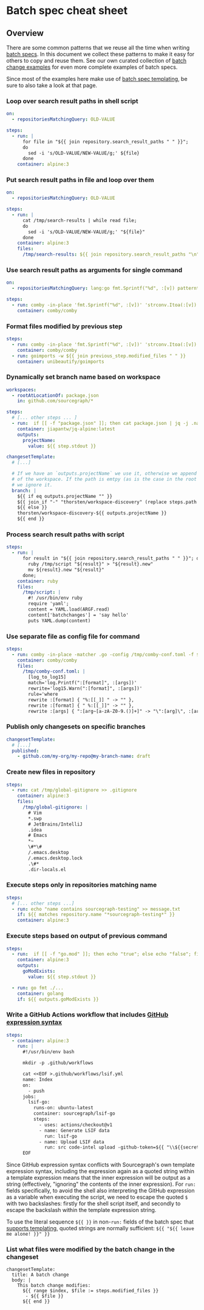 # Batch spec cheat sheet

<style>
.markdown-body h2 { margin-top: 50px; }
.markdown-body pre.chroma { font-size: 0.75em; }
</style>

## Overview

There are some common patterns that we reuse all the time when writing [batch specs](batch_spec_yaml_reference.md). In this document we collect these patterns to make it easy for others to copy and reuse them. See our own curated collection of [batch change examples](https://github.com/sourcegraph/batch-change-examples) for even more complete examples of batch specs.

Since most of the examples here make use of [batch spec templating](batch_spec_templating.md), be sure to also take a look at that page.

### Loop over search result paths in shell script

```yaml
on:
  - repositoriesMatchingQuery: OLD-VALUE

steps:
  - run: |
      for file in "${{ join repository.search_result_paths " " }}";
      do
        sed -i 's/OLD-VALUE/NEW-VALUE/g;' ${file}
      done
    container: alpine:3
```

### Put search result paths in file and loop over them

```yaml
on:
  - repositoriesMatchingQuery: OLD-VALUE

steps:
  - run: |
      cat /tmp/search-results | while read file;
      do
        sed -i 's/OLD-VALUE/NEW-VALUE/g;' "${file}"
      done
    container: alpine:3
    files:
      /tmp/search-results: ${{ join repository.search_result_paths "\n" }}
```

### Use search result paths as arguments for single command

```yaml
on:
  - repositoriesMatchingQuery: lang:go fmt.Sprintf("%d", :[v]) patterntype:structural -file:vendor count:10

steps:
  - run: comby -in-place 'fmt.Sprintf("%d", :[v])' 'strconv.Itoa(:[v])' ${{ join repository.search_result_paths " " }}
    container: comby/comby
```

### Format files modified by previous step

```yaml
steps:
  - run: comby -in-place 'fmt.Sprintf("%d", :[v])' 'strconv.Itoa(:[v])' ${{ join repository.search_result_paths " " }}
    container: comby/comby
  - run: goimports -w ${{ join previous_step.modified_files " " }}
    container: unibeautify/goimports
```

### Dynamically set branch name based on workspace

```yaml
workspaces:
  - rootAtLocationOf: package.json
    in: github.com/sourcegraph/*

steps:
  # [... other steps ... ]
  - run:  if [[ -f "package.json" ]]; then cat package.json | jq -j .name; fi
    container: jiapantw/jq-alpine:latest
    outputs:
      projectName:
        value: ${{ step.stdout }}

changesetTemplate:
  # [...]

  # If we have an `outputs.projectName` we use it, otherwise we append the path
  # of the workspace. If the path is emtpy (as is the case in the root folder),
  # we ignore it.
  branch: |
    ${{ if eq outputs.projectName "" }}
    ${{ join_if "-" "thorsten/workspace-discovery" (replace steps.path "/" "-") }}
    ${{ else }}
    thorsten/workspace-discovery-${{ outputs.projectName }}
    ${{ end }}
```

### Process search result paths with script

```yaml
steps:
  - run: |
      for result in "${{ join repository.search_result_paths " " }}"; do
        ruby /tmp/script "${result}" > "${result}.new"
        mv ${result}.new "${result}"
      done;
    container: ruby
    files:
      /tmp/script: |
        #! /usr/bin/env ruby
        require 'yaml';
        content = YAML.load(ARGF.read)
        content['batchchanges'] = 'say hello'
        puts YAML.dump(content)
```

### Use separate file as config file for command

```yaml
steps:
  - run: comby -in-place -matcher .go -config /tmp/comby-conf.toml -f ${{ join repository.search_result_paths "," }}
    container: comby/comby
    files:
      /tmp/comby-conf.toml: |
        [log_to_log15]
        match='log.Printf(":[format]", :[args])'
        rewrite='log15.Warn(":[format]", :[args])'
        rule='where
        rewrite :[format] { "%:[[_]] " -> "" },
        rewrite :[format] { " %:[[_]]" -> "" },
        rewrite :[args] { ":[arg~[a-zA-Z0-9.()]+]" -> "\":[arg]\", :[arg]" }'
```

### Publish only changesets on specific branches

```yaml
changesetTemplate:
  # [...]
  published:
    - github.com/my-org/my-repo@my-branch-name: draft
```

### Create new files in repository

```yaml
steps:
  - run: cat /tmp/global-gitignore >> .gitignore
    container: alpine:3
    files:
      /tmp/global-gitignore: |
        # Vim
        *.swp
        # JetBrains/IntelliJ
        .idea
        # Emacs
        *~
        \#*\#
        /.emacs.desktop
        /.emacs.desktop.lock
        .\#*
        .dir-locals.el
```

### Execute steps only in repositories matching name

```yaml
steps:
  # [... other steps ...]
  - run: echo "name contains sourcegraph-testing" >> message.txt
    if: ${{ matches repository.name "*sourcegraph-testing*" }}
    container: alpine:3
```

### Execute steps based on output of previous command

```yaml
steps:
  - run:  if [[ -f "go.mod" ]]; then echo "true"; else echo "false"; fi
    container: alpine:3
    outputs:
      goModExists:
        value: ${{ step.stdout }}

  - run: go fmt ./...
    container: golang
    if: ${{ outputs.goModExists }}
```

### Write a GitHub Actions workflow that includes [GitHub expression syntax](https://docs.github.com/en/actions/reference/context-and-expression-syntax-for-github-actions)

```yaml
steps:
  - container: alpine:3
    run: |
      #!/usr/bin/env bash

      mkdir -p .github/workflows

      cat <<EOF >.github/workflows/lsif.yml
      name: Index
      on:
        - push
      jobs:
        lsif-go:
          runs-on: ubuntu-latest
          container: sourcegraph/lsif-go
          steps:
            - uses: actions/checkout@v1
            - name: Generate LSIF data
              run: lsif-go
            - name: Upload LSIF data
              run: src code-intel upload -github-token=${{ "\\${{secrets.GITHUB_TOKEN}}" }}
      EOF
```

Since GitHub expression syntax conflicts with Sourcegraph's own template expression syntax, including the expression again as a quoted string within a template expression means that the inner expression will be output as a string (effectively, "ignoring" the contents of the inner expression). For `run:` fields specifically, to avoid the shell also interpreting the GitHub expression as a variable when executing the script, we need to escape the quoted `$` with two backslashes: firstly for the shell script itself, and secondly to escape the backslash within the template expression string.

To use the literal sequence `${{ }}` in non-`run:` fields of the batch spec that [supports templating](batch_spec_templating.md#fields-with-template-support), quoted strings are normally sufficient: `${{ "${{ leave me alone! }}" }}`

### List what files were modified by the batch change in the changeset

```
changesetTemplate:
  title: A batch change
  body: | 
    This batch change modifies:
      ${{ range $index, $file := steps.modified_files }}
       - ${{ $file }}
      ${{ end }}
```
